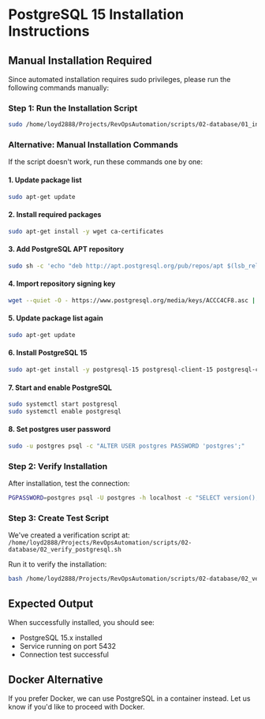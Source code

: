 # PostgreSQL 15 Installation Instructions

## Manual Installation Required

Since automated installation requires sudo privileges, please run the following commands manually:

### Step 1: Run the Installation Script
```bash
sudo /home/loyd2888/Projects/RevOpsAutomation/scripts/02-database/01_install_postgresql.sh
```

### Alternative: Manual Installation Commands

If the script doesn't work, run these commands one by one:

#### 1. Update package list
```bash
sudo apt-get update
```

#### 2. Install required packages
```bash
sudo apt-get install -y wget ca-certificates
```

#### 3. Add PostgreSQL APT repository
```bash
sudo sh -c 'echo "deb http://apt.postgresql.org/pub/repos/apt $(lsb_release -cs)-pgdg main" > /etc/apt/sources.list.d/pgdg.list'
```

#### 4. Import repository signing key
```bash
wget --quiet -O - https://www.postgresql.org/media/keys/ACCC4CF8.asc | sudo apt-key add -
```

#### 5. Update package list again
```bash
sudo apt-get update
```

#### 6. Install PostgreSQL 15
```bash
sudo apt-get install -y postgresql-15 postgresql-client-15 postgresql-contrib-15
```

#### 7. Start and enable PostgreSQL
```bash
sudo systemctl start postgresql
sudo systemctl enable postgresql
```

#### 8. Set postgres user password
```bash
sudo -u postgres psql -c "ALTER USER postgres PASSWORD 'postgres';"
```

### Step 2: Verify Installation

After installation, test the connection:
```bash
PGPASSWORD=postgres psql -U postgres -h localhost -c "SELECT version();"
```

### Step 3: Create Test Script

We've created a verification script at:
`/home/loyd2888/Projects/RevOpsAutomation/scripts/02-database/02_verify_postgresql.sh`

Run it to verify the installation:
```bash
bash /home/loyd2888/Projects/RevOpsAutomation/scripts/02-database/02_verify_postgresql.sh
```

## Expected Output

When successfully installed, you should see:
- PostgreSQL 15.x installed
- Service running on port 5432
- Connection test successful

## Docker Alternative

If you prefer Docker, we can use PostgreSQL in a container instead. Let us know if you'd like to proceed with Docker.